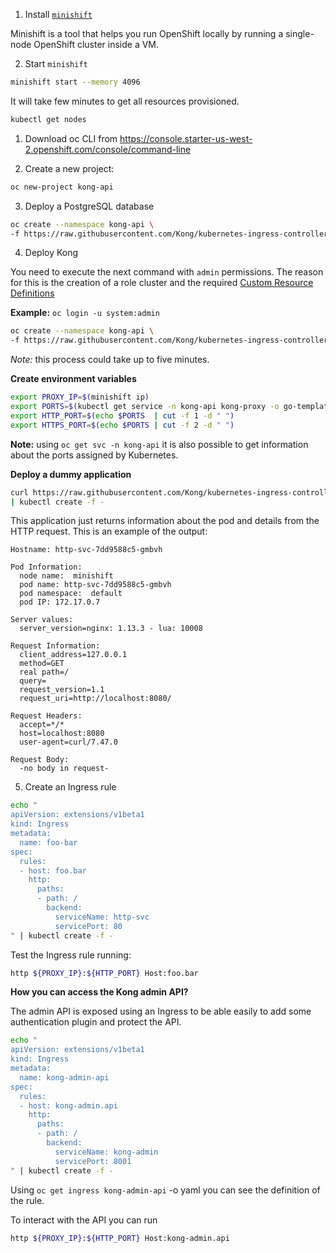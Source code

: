 1. Install [`minishift`](0)

Minishift is a tool that helps you run OpenShift locally by running a single-node OpenShift cluster inside a VM.

2. Start `minishift`

```bash
minishift start --memory 4096
```

It will take few minutes to get all resources provisioned.

```bash
kubectl get nodes
```

1. Download oc CLI from https://console.starter-us-west-2.openshift.com/console/command-line

2. Create a new project:

```bash
oc new-project kong-api
```

3. Deploy a PostgreSQL database

```bash
oc create --namespace kong-api \
-f https://raw.githubusercontent.com/Kong/kubernetes-ingress-controller/master/deploy/single/postgres-openshift.yaml
```

4. Deploy Kong

You need to execute the next command with `admin` permissions. The reason for this is the creation of a role cluster and the required [Custom Resource Definitions](1)

**Example:** `oc login -u system:admin`

```bash
oc create --namespace kong-api \
-f https://raw.githubusercontent.com/Kong/kubernetes-ingress-controller/master/deploy/single/kong-resources-openshift.yaml
```

*Note:* this process could take up to five minutes.

**Create environment variables**

```bash
export PROXY_IP=$(minishift ip)
export PORTS=$(kubectl get service -n kong-api kong-proxy -o go-template='{{range .spec.ports}}{{.nodePort}} {{end}}')
export HTTP_PORT=$(echo $PORTS  | cut -f 1 -d " ")
export HTTPS_PORT=$(echo $PORTS | cut -f 2 -d " ")
```

**Note:** using `oc get svc -n kong-api` it is also possible to get information about the ports assigned by Kubernetes.

**Deploy a dummy application**

```bash
curl https://raw.githubusercontent.com/Kong/kubernetes-ingress-controller/master/deploy/manifests/dummy-application-openshift.yaml \
| kubectl create -f -
```

This application just returns information about the pod and details from the HTTP request.
This is an example of the output:

```console
Hostname: http-svc-7dd9588c5-gmbvh

Pod Information:
  node name:  minishift
  pod name: http-svc-7dd9588c5-gmbvh
  pod namespace:  default
  pod IP: 172.17.0.7

Server values:
  server_version=nginx: 1.13.3 - lua: 10008

Request Information:
  client_address=127.0.0.1
  method=GET
  real path=/
  query=
  request_version=1.1
  request_uri=http://localhost:8080/

Request Headers:
  accept=*/*
  host=localhost:8080
  user-agent=curl/7.47.0

Request Body:
  -no body in request-
```

5. Create an Ingress rule

```bash
echo "
apiVersion: extensions/v1beta1
kind: Ingress
metadata:
  name: foo-bar
spec:
  rules:
  - host: foo.bar
    http:
      paths:
      - path: /
        backend:
          serviceName: http-svc
          servicePort: 80
" | kubectl create -f -
```

Test the Ingress rule running:

```bash
http ${PROXY_IP}:${HTTP_PORT} Host:foo.bar
```

**How you can access the Kong admin API?**

The admin API is exposed using an Ingress to be able easily to add some authentication plugin and protect the API.

```bash
echo "
apiVersion: extensions/v1beta1
kind: Ingress
metadata:
  name: kong-admin-api
spec:
  rules:
  - host: kong-admin.api
    http:
      paths:
      - path: /
        backend:
          serviceName: kong-admin
          servicePort: 8001
" | kubectl create -f -
```

Using `oc get ingress kong-admin-api` -o yaml you can see the definition of the rule.

To interact with the API you can run

```bash
http ${PROXY_IP}:${HTTP_PORT} Host:kong-admin.api
```

[0]: https://github.com/minishift/minishift
[1]: https://kubernetes.io/docs/tasks/access-kubernetes-api/extend-api-custom-resource-definitions/
